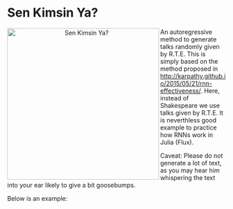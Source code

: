 # Sen Kimsin Ya?

<p align="center">
  <img src="https://user-images.githubusercontent.com/13106580/202849565-df233c8d-9373-496a-92be-b8baa10b69b6.jpg" width="350" title="Sen Kimsin Ya?", align="left">
  
An autoregressive method to generate talks randomly given by R.T.E. This is simply based on the method proposed in http://karpathy.github.io/2015/05/21/rnn-effectiveness/. Here, instead of Shakespeare we use talks given by R.T.E.  It is neverthless good example to practice how RNNs work in Julia (Flux). 

Caveat: Please do not generate a lot of text, as you may hear him whispering the text into your ear likely to give a bit goosebumps.

Below is an example:

 

</p>

